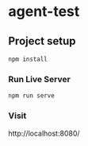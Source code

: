 # agent-test

## Project setup
```
npm install
```

### Run Live Server
```
npm run serve
```

### Visit

http://localhost:8080/
